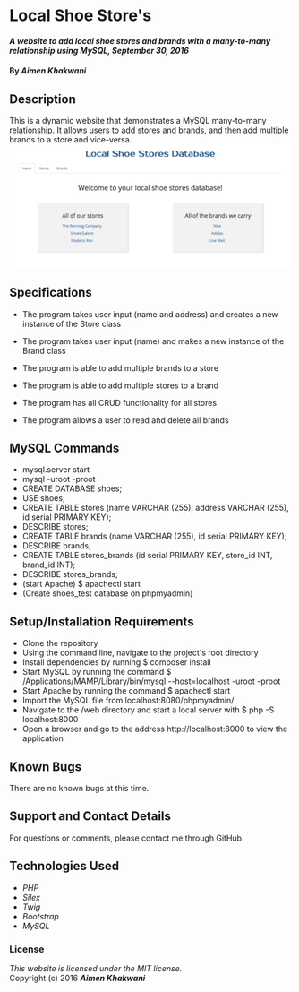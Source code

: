 # Local Shoe Store's

#### _A website to add local shoe stores and brands with a many-to-many relationship using MySQL, September 30, 2016_

#### By _**Aimen Khakwani**_

## Description

This is a dynamic website that demonstrates a MySQL many-to-many relationship. It allows users to add stores and brands, and then add multiple brands to a store and vice-versa.
<img src="/web/screenshot.png" alt="A screenshot of the web app">

## Specifications

* The program takes user input (name and address) and creates a new instance of the Store class

* The program takes user input (name) and makes a new instance of the Brand class

* The program is able to add multiple brands to a store

* The program is able to add multiple stores to a brand

* The program has all CRUD functionality for all stores

* The program allows a user to read and delete all brands

## MySQL Commands

* mysql.server start
* mysql -uroot -proot
* CREATE DATABASE shoes;
* USE shoes;
* CREATE TABLE stores (name VARCHAR (255), address VARCHAR (255), id   serial PRIMARY KEY);
* DESCRIBE stores;
* CREATE TABLE brands (name VARCHAR (255), id serial PRIMARY KEY);
* DESCRIBE brands;
* CREATE TABLE stores_brands (id serial PRIMARY KEY, store_id INT, brand_id INT);
* DESCRIBE stores_brands;
* (start Apache) $ apachectl start
* (Create shoes_test database on phpmyadmin)

## Setup/Installation Requirements

* Clone the repository
* Using the command line, navigate to the project's root directory
* Install dependencies by running $ composer install
* Start MySQL by running the command $ /Applications/MAMP/Library/bin/mysql --host=localhost -uroot -proot
* Start Apache by running the command $ apachectl start
* Import the MySQL file from localhost:8080/phpmyadmin/
* Navigate to the /web directory and start a local server with $ php -S localhost:8000
* Open a browser and go to the address http://localhost:8000 to view the application

## Known Bugs

There are no known bugs at this time.

## Support and Contact Details

For questions or comments, please contact me through GitHub.

## Technologies Used

* _PHP_
* _Silex_
* _Twig_
* _Bootstrap_
* _MySQL_

### License

*This website is licensed under the MIT license.*  
Copyright (c) 2016 **_Aimen Khakwani_**

